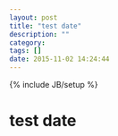 ```yaml
---
layout: post
title: "test date"
description: ""
category: 
tags: []
date: 2015-11-02 14:24:44
---
```

{% include JB/setup %}
# test date

